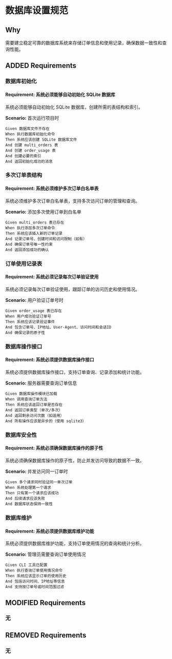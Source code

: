 # 数据库设置规范

## Why
需要建立稳定可靠的数据库系统来存储订单信息和使用记录，确保数据一致性和查询性能。

## ADDED Requirements

### 数据库初始化
#### Requirement: 系统必须能够自动初始化 SQLite 数据库
系统必须能够自动初始化 SQLite 数据库，创建所需的表结构和索引。

**Scenario:** 首次运行项目时
```gherkin
Given 数据库文件不存在
When 执行数据库初始化命令
Then 系统应该创建 SQLite 数据库文件
And 创建 multi_orders 表
And 创建 order_usage 表
And 创建必要的索引
And 返回初始化成功的消息
```

### 多次订单表结构
#### Requirement: 系统必须维护多次订单白名单表
系统必须维护多次订单白名单表，支持多次访问订单的管理和查询。

**Scenario:** 添加多次使用订单到白名单
```gherkin
Given multi_orders 表已存在
When 执行添加多次订单命令
Then 系统应该插入新的订单记录
And 记录订单号、创建时间和访问限制（如有）
And 确保订单号唯一性约束
And 返回添加成功的确认
```

### 订单使用记录表
#### Requirement: 系统必须记录每次订单验证使用
系统必须记录每次订单验证使用，跟踪订单的访问历史和使用情况。

**Scenario:** 用户验证订单号时
```gherkin
Given order_usage 表已存在
When 用户成功验证订单号
Then 系统应该记录验证事件
And 包含订单号、IP地址、User-Agent、访问时间和会话ID
And 确保记录的原子性
```

### 数据库操作接口
#### Requirement: 系统必须提供数据库操作接口
系统必须提供数据库操作接口，支持订单查询、记录添加和统计功能。

**Scenario:** 服务器需要查询订单信息
```gherkin
Given 数据库操作模块已加载
When 调用查询订单方法
Then 系统应该返回订单是否存在
And 返回订单类型（单次/多次）
And 返回剩余访问次数（如适用）
And 所有操作应该是异步的（使用 sqlite3）
```

### 数据库安全性
#### Requirement: 系统必须确保数据库操作的原子性
系统必须确保数据库操作的原子性，防止并发访问导致的数据不一致。

**Scenario:** 并发访问同一订单时
```gherkin
Given 多个请求同时验证同一单次订单
When 系统处理第一个请求
Then 只有第一个请求应该成功
And 后续请求应该失败
And 数据库状态保持一致性
```

### 数据库维护
#### Requirement: 系统必须提供数据库维护功能
系统必须提供数据库维护功能，支持订单使用情况的查询和统计分析。

**Scenario:** 管理员需要查询订单使用情况
```gherkin
Given CLI 工具已配置
When 执行查询订单使用情况命令
Then 系统应该显示订单的使用历史
And 包括访问时间、IP地址等信息
And 支持按订单号或时间范围过滤
```

## MODIFIED Requirements

### 无

## REMOVED Requirements

### 无
